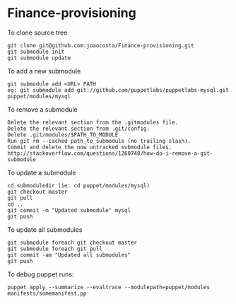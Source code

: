 Finance-provisioning
====================

To clone source tree

    git clone git@github.com:joaocosta/Finance-provisioning.git
    git submodule init
    git submodule update

To add a new submodule

    git submodule add <URL> PATH
    eg: git submodule add git://github.com/puppetlabs/puppetlabs-mysql.git puppet/modules/mysql

To remove a submodule

    Delete the relevant section from the .gitmodules file.
    Delete the relevant section from .git/config.
    Delete .git/modules/$PATH_TO_MODULE
    Run git rm --cached path_to_submodule (no trailing slash).
    Commit and delete the now untracked submodule files.
    http://stackoverflow.com/questions/1260748/how-do-i-remove-a-git-submodule

To update a submodule

    cd submoduledir (ie: cd puppet/modules/mysql)
    git checkout master
    git pull
    cd ..
    git commit -m "Updated submodule" mysql
    git push

To update all submodules

    git submodule foreach git checkout master
    git submodule foreach git pull
    git commit -am "Updated all submodules"
    git push

To debug puppet runs:

    puppet apply --summarize --evaltrace --modulepath=puppet/modules manifests/somemanifest.pp
